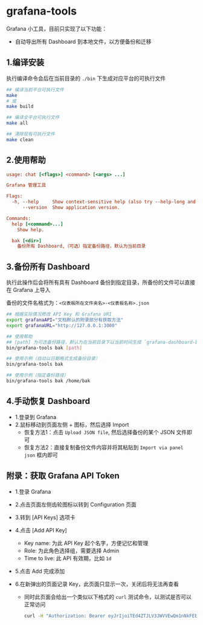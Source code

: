 # grafana-tools

Grafana 小工具，目前只实现了以下功能：

- 自动导出所有 Dashboard 到本地文件，以方便备份和迁移



## 1.编译安装

执行编译命令会后在当前目录的 `./bin` 下生成对应平台的可执行文件

```sh
## 编译当前平台可执行文件
make
# 或
make build

## 编译全平台可执行文件
make all

## 清除现有可执行文件
make clean
```



## 2.使用帮助

```ini
usage: chat [<flags>] <command> [<args> ...]

Grafana 管理工具

Flags:
  -h, --help     Show context-sensitive help (also try --help-long and --help-man).
      --version  Show application version.

Commands:
  help [<command>...]
    Show help.

  bak [<dir>]
    备份所有 Dashboard,（可选）指定备份路径，默认为当前目录
```



## 3.备份所有 Dashboard

执行此操作后会将所有具有 Dashboard 备份到指定目录，所备份的文件可以直接在 Grafana 上导入

备份的文件名格式为：`<仪表板所在文件夹名>-<仪表板名称>.json`

```sh
## 根据实际情况修改 API Key 和 Grafana URI
export grafanaAPI="文档默认的附录部分有获取方法"
export grafanaURL="http://127.0.0.1:3000"

## 使用帮助
## [path] 为可选备份路径，默认为在当前目录下以当前时间生成 `grafana-dashboard-bak-20220907-150130` 格式的目录
bin/grafana-tools bak [path]

## 使用示例（自动以日期格式生成备份目录）
bin/grafana-tools bak

## 使用示例（指定备份路径）
bin/grafana-tools bak /home/bak
```



## 4.手动恢复 Dashboard

- 1.登录到 Grafana
- 2.鼠标移动到页面左侧 + 图标，然后选择 Import
  - 恢复方法1：点击 `Upload JSON file`, 然后选择备份的某个 JSON 文件即可
  - 恢复方法2：直接复制备份文件内容并将其粘贴到 `Import via panel json` 框内即可




## 附录：获取 Grafana API Token

- 1.登录 Grafana
- 2.点击页面左侧齿轮图标以转到 Configuration 页面
- 3.转到 [API Keys] 选项卡
- 4.点击 [Add API Key]
	
	- Key name: 为此 API Key 起个名字，方便记忆和管理
	- Role: 为此角色选择组，需要选择 Admin
	- Time to live: 此 API 有效期，比如 `1d`
- 5.点击 Add 完成添加
- 6.在新弹出的页面记录 Key，此页面只显示一次，关闭后将无法再查看

  - 同时此页面会给出一个类似以下格式的 `curl` 测试命令，以测试是否可以正常访问

    ```sh
    curl -H "Authorization: Bearer eyJrIjoiTEd4ZTJLV3JWVVEwQm1nNkFEbnRiSnNnbjRtV1hxT2siLxxxxx" http://10.100.0.23:3000/api/dashboards/home
    ```



